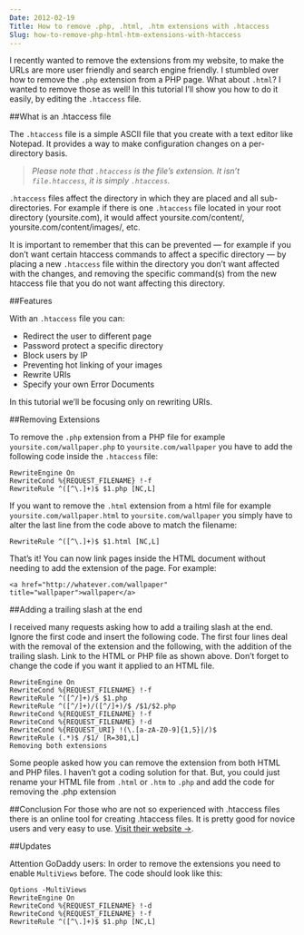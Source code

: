 ```yaml
---
Date: 2012-02-19
Title: How to remove .php, .html, .htm extensions with .htaccess
Slug: how-to-remove-php-html-htm-extensions-with-htaccess
---
```


I recently wanted to remove the extensions from my website, to make the URLs are more user friendly and search engine friendly. I stumbled over how to remove the `.php` extension from a PHP page. What about `.html`? I wanted to remove those as well! In this tutorial I’ll show you how to do it easily, by editing the `.htaccess` file.

##What is an .htaccess file

The `.htaccess` file is a simple ASCII file that you create with a text editor like Notepad. It provides a way to make configuration changes on a per-directory basis.

> _Please note that `.htaccess` is the file’s extension. It isn’t `file.htaccess`, it is simply `.htaccess`._

`.htaccess` files affect the directory in which they are placed and all sub-directories. For example if there is one `.htaccess` file located in your root directory (yoursite.com), it would affect yoursite.com/content/, yoursite.com/content/images/, etc.

It is important to remember that this can be prevented — for example if you don’t want certain htaccess commands to affect a specific directory — by placing a new `.htaccess` file within the directory you don’t want affected with the changes, and removing the specific command(s) from the new htaccess file that you do not want affecting this directory.

##Features

With an `.htaccess` file you can:

* Redirect the user to different page
* Password protect a specific directory
* Block users by IP
* Preventing hot linking of your images
* Rewrite URIs
* Specify your own Error Documents

In this tutorial we’ll be focusing only on rewriting URIs.


##Removing Extensions

To remove the `.php` extension from a PHP file for example `yoursite.com/wallpaper.php` to `yoursite.com/wallpaper` you have to add the following code inside the `.htaccess` file:

	RewriteEngine On
	RewriteCond %{REQUEST_FILENAME} !-f
	RewriteRule ^([^\.]+)$ $1.php [NC,L]

If you want to remove the `.html` extension from a html file for example `yoursite.com/wallpaper.html` to `yoursite.com/wallpaper` you simply have to alter the last line from the code above to match the filename:

	RewriteRule ^([^\.]+)$ $1.html [NC,L]

That’s it! You can now link pages inside the HTML document without needing to add the extension of the page. For example:

	<a href="http://whatever.com/wallpaper" title="wallpaper">wallpaper</a>

##Adding a trailing slash at the end

I received many requests asking how to add a trailing slash at the end. Ignore the first code and insert the following code. The first four lines deal with the removal of the extension and the following, with the addition of the trailing slash. Link to the HTML or PHP file as shown above. Don’t forget to change the code if you want it applied to an HTML file.

	RewriteEngine On
	RewriteCond %{REQUEST_FILENAME} !-f
	RewriteRule ^([^/]+)/$ $1.php
	RewriteRule ^([^/]+)/([^/]+)/$ /$1/$2.php
	RewriteCond %{REQUEST_FILENAME} !-f
	RewriteCond %{REQUEST_FILENAME} !-d
	RewriteCond %{REQUEST_URI} !(\.[a-zA-Z0-9]{1,5}|/)$
	RewriteRule (.*)$ /$1/ [R=301,L]
	Removing both extensions

Some people asked how you can remove the extension from both HTML and PHP files. I haven’t got a coding solution for that. But, you could just rename your HTML file from `.html` or `.htm` to `.php` and add the code for removing the .php extension

##Conclusion
For those who are not so experienced with .htaccess files there is an online tool for creating .htaccess files. It is pretty good for novice users and very easy to use. [Visit their website →](http://www.htaccesseditor.com/en.shtml "Create .htacces files").

##Updates

Attention GoDaddy users: In order to remove the extensions you need to enable `MultiViews` before. The code should look like this:

	Options -MultiViews
	RewriteEngine On
	RewriteCond %{REQUEST_FILENAME} !-d
	RewriteCond %{REQUEST_FILENAME} !-f
	RewriteRule ^([^\.]+)$ $1.php [NC,L]